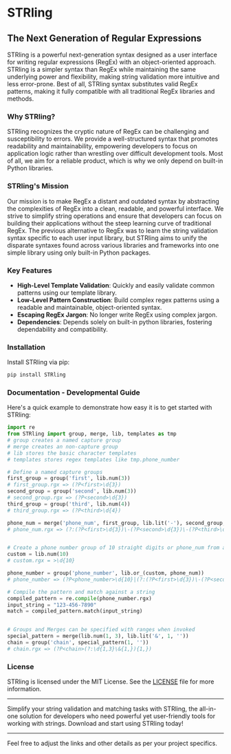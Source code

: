 # STRling

## The Next Generation of Regular Expressions

STRling is a powerful next-generation syntax designed as a user interface for writing regular expressions (RegEx) with an object-oriented approach. STRling is a simpler syntax than RegEx while maintaining the same underlying power and flexibility, making string validation more intuitive and less error-prone. Best of all, STRling syntax substitutes valid RegEx patterns, making it fully compatible with all traditional RegEx libraries and methods.

### Why STRling?

STRling recognizes the cryptic nature of RegEx can be challenging and susceptibility to errors. We provide a well-structured syntax that promotes readability and maintainability, empowering developers to focus on application logic rather than wrestling over difficult development tools. Most of all, we aim for a reliable product, which is why we only depend on built-in Python libraries.


### STRling's Mission

Our mission is to make RegEx a distant and outdated syntax by abstracting the complexities of RegEx into a clean, readable, and powerful interface. We strive to simplify string operations and ensure that developers can focus on building their applications without the steep learning curve of traditional RegEx. The previous alternative to RegEx was to learn the string validation syntax specific to each user input library, but STRling aims to unify the disparate syntaxes found across various libraries and frameworks into one simple library using only built-in Python packages.

### Key Features

- **High-Level Template Validation**: Quickly and easily validate common patterns using our template library.
- **Low-Level Pattern Construction**: Build complex regex patterns using a readable and maintainable, object-oriented syntax.
- **Escaping RegEx Jargon**: No longer write RegEx using complex jargon.
- **Dependencies**: Depends solely on built-in python libraries, fostering dependability and compatibility.

### Installation

Install STRling via pip:

```sh
pip install STRling
```

### Documentation - Developmental Guide

Here's a quick example to demonstrate how easy it is to get started with STRling:

```python
import re
from STRling import group, merge, lib, templates as tmp
# group creates a named capture group
# merge creates an non-capture group
# lib stores the basic character templates
# templates stores regex templates like tmp.phone_number

# Define a named capture groups
first_group = group('first', lib.num(3))
# first_group.rgx => (?P<first>\d{3})
second_group = group('second', lib.num(3))
# second_group.rgx => (?P<second>\d{3})
third_group = group('third', lib.num(4))
# third_group.rgx => (?P<third>\d{4})

phone_num = merge('phone_num', first_group, lib.lit('-'), second_group, lib.lit('-'), third_group)
# phone_num.rgx => (?:(?P<first>\d{3})\-(?P<second>\d{3})\-(?P<third>\d{4}))


# Create a phone number group of 10 straight digits or phone_num from above
custom = lib.num(10)
# custom.rgx = >\d{10}

phone_number = group('phone_number', lib.or_(custom, phone_num))
# phone_number => (?P<phone_number>\d{10}|(?:(?P<first>\d{3})\-(?P<second>\d{3})\-(?P<third>\d{4})))

# Compile the pattern and match against a string
compiled_pattern = re.compile(phone_number.rgx)
input_string = "123-456-7890"
match = compiled_pattern.match(input_string)


# Groups and Merges can be specified with ranges when invoked
special_pattern = merge(lib.num(1, 3), lib.lit('&', 1, ''))
chain = group('chain', special_pattern(1, ''))
# chain.rgx => (?P<chain>(?:\d{1,3}\&{1,}){1,})
```

### License

STRling is licensed under the MIT License. See the [LICENSE](https://github.com/TheCyberLocal/STRling/blob/main/LICENSE) file for more information.

---

Simplify your string validation and matching tasks with STRling, the all-in-one solution for developers who need powerful yet user-friendly tools for working with strings. Download and start using STRling today!

---

Feel free to adjust the links and other details as per your project specifics.
